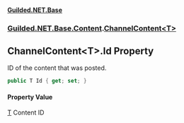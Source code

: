 #### [Guilded.NET.Base](Guilded_NET_Base.md 'Guilded.NET.Base')
### [Guilded.NET.Base.Content](Guilded_NET_Base.md#Guilded_NET_Base_Content 'Guilded.NET.Base.Content').[ChannelContent&lt;T&gt;](ChannelContent_T_.md 'Guilded.NET.Base.Content.ChannelContent&lt;T&gt;')
## ChannelContent&lt;T&gt;.Id Property
ID of the content that was posted.  
```csharp
public T Id { get; set; }
```
#### Property Value
[T](ChannelContent_T_.md#Guilded_NET_Base_Content_ChannelContent_T__T 'Guilded.NET.Base.Content.ChannelContent&lt;T&gt;.T')
Content ID
